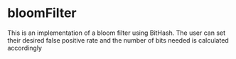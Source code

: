 # bloomFilter
This is an implementation of a bloom filter using BitHash. The user can set their desired false positive rate and the number of bits needed is calculated accordingly
